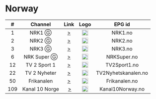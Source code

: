 <h1>Norway</h1>

| #   | Channel        | Link  | Logo | EPG id |
|:---:|:--------------:|:-----:|:----:|:------:|
| 1   | NRK1    Ⓖ | [>](https://nrk-nrk1.akamaized.net/21/0/hls/nrk_1/playlist.m3u8) | <img height="20" src="https://i.imgur.com/9tj8ds7.png"/> | NRK1.no |
| 2   | NRK2    Ⓖ | [>](https://nrk-nrk2.akamaized.net/22/0/hls/nrk_2/playlist.m3u8) | <img height="20" src="https://i.imgur.com/SiAdoK9.png"/> | NRK2.no |
| 3   | NRK3    Ⓖ | [>](https://nrk-nrk3.akamaized.net/23/0/hls/nrk_3/playlist.m3u8) | <img height="20" src="https://i.imgur.com/TNhV2I7.png"/> | NRK3.no |
| 6   | NRK Super    Ⓖ | [>](https://nrk-nrksuper.akamaized.net/23/0/hls/nrk_super/playlist.m3u8) | <img height="20" src="https://i.imgur.com/xIATe2T.png"/> | NRKSuper.no |
| 12   | TV 2 Sport 1     | [>](https://ws31-hls-live.akamaized.net/out/u/1416253.m3u8) | <img height="20" src="https://i.imgur.com/asKHqNZ.png"/> | TV2Sport1.no |
| 22   | TV 2 Nyheter     | [>](https://ws15-hls-live.akamaized.net/out/u/1153546.m3u8) | <img height="20" src="https://i.imgur.com/kkKoY6s.png"/> | TV2Nyhetskanalen.no |
| 50   | Frikanalen     | [>](https://frikanalen.no/stream/index.m3u8) | <img height="20" src="https://i.imgur.com/rY3Owxl.png"/> | Frikanalen.no |
| 109   | Kanal 10 Norge | [>](https://player-api.new.livestream.com/accounts/29308686/events/10787545/broadcasts/235454817.secure.m3u8) | <img height="20" src="https://i.imgur.com/2fOcZfK.png"/> | Kanal10Norway.no |

